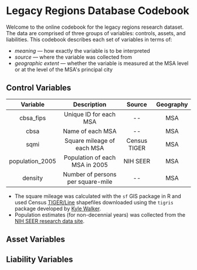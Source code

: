 # Legacy Regions Database Codebook

Welcome to the online codebook for the legacy regions research dataset. The data are comprised of three groups of variables: controls, assets, and liabilities. This codebook describes each set of variables in terms of:

* *meaning* — how exactly the variable is to be interpreted
* *source* — where the variable was collected from 
* *geographic extent* — whether the variable is measured at the MSA level or at the level of the MSA's principal city

## Control Variables

| **Variable**    | **Description**                   | **Source**     | **Geography** |
|:---------------:|:---------------------------------:|:------------:|:---------:|
| cbsa_fips       | Unique ID for each MSA            |      --      |    MSA    |
| cbsa            | Name of each MSA                  |      --      |    MSA    |
| sqmi            | Square mileage of each MSA        | Census TIGER |    MSA    |
| population_2005 | Population of each MSA in 2005    | NIH SEER     |    MSA    |
| density         | Number of persons per square-mile |      --      |    MSA    |

* The square mileage was calculated with the `sf` GIS package in R and used Census [TIGER/Line](https://www.census.gov/geographies/mapping-files/time-series/geo/tiger-line-file.html) shapefiles downloaded using the `tigris` package developed by [Kyle Walker](https://github.com/walkerke).
* Population estimates (for non-decennial years) was collected from the [NIH SEER research data site](https://seer.cancer.gov/popdata/download.html).

## Asset Variables

## Liability Variables

